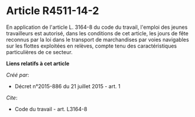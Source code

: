 # Article R4511-14-2

En application de l'article L. 3164-8 du code du travail, l'emploi des jeunes travailleurs est autorisé, dans les conditions
de cet article, les jours de fête reconnus par la loi dans le transport de marchandises par voies navigables sur les flottes
exploitées en relèves, compte tenu des caractéristiques particulières de ce secteur.

**Liens relatifs à cet article**

_Créé par_:

  - Décret n°2015-886 du 21 juillet 2015 - art. 1

_Cite_:

  - Code du travail - art. L3164-8

